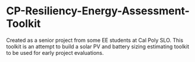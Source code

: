 # CP-Resiliency-Energy-Assessment-Toolkit
Created as a senior project from some EE students at Cal Poly SLO. This toolkit is an attempt to build a solar PV and battery sizing estimating toolkit to be used for early project evaluations.
